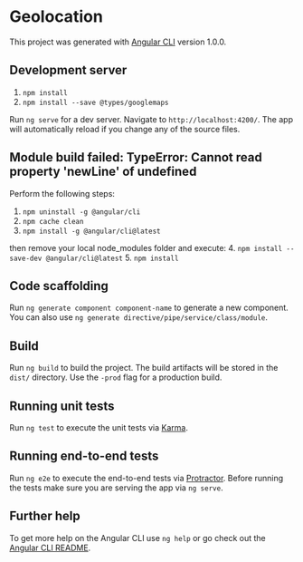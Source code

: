 # Geolocation

This project was generated with [Angular CLI](https://github.com/angular/angular-cli) version 1.0.0.

## Development server

1. `npm install`
2. `npm install --save @types/googlemaps`


Run `ng serve` for a dev server. Navigate to `http://localhost:4200/`. The app will automatically reload if you change any of the source files.

## Module build failed: TypeError: Cannot read property 'newLine' of undefined

Perform the following steps:

  1. `npm uninstall -g @angular/cli`
  2. `npm cache clean`
  3. `npm install -g @angular/cli@latest`

then remove your local node_modules folder and execute:
  4. `npm install --save-dev @angular/cli@latest`
  5. `npm install`


## Code scaffolding

Run `ng generate component component-name` to generate a new component. You can also use `ng generate directive/pipe/service/class/module`.

## Build

Run `ng build` to build the project. The build artifacts will be stored in the `dist/` directory. Use the `-prod` flag for a production build.

## Running unit tests

Run `ng test` to execute the unit tests via [Karma](https://karma-runner.github.io).

## Running end-to-end tests

Run `ng e2e` to execute the end-to-end tests via [Protractor](http://www.protractortest.org/).
Before running the tests make sure you are serving the app via `ng serve`.

## Further help

To get more help on the Angular CLI use `ng help` or go check out the [Angular CLI README](https://github.com/angular/angular-cli/blob/master/README.md).
